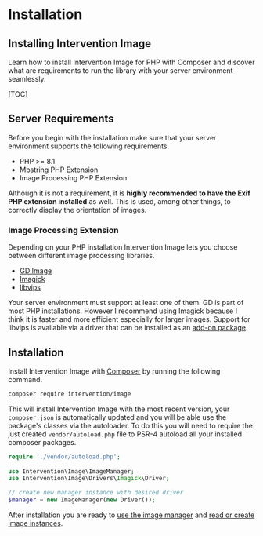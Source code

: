 # Installation
## Installing Intervention Image
Learn how to install Intervention Image for PHP with Composer and discover what are requirements to run the library with your server environment seamlessly.

[TOC]

## Server Requirements

Before you begin with the installation make sure that your server environment
supports the following requirements.

- PHP >= 8.1
- Mbstring PHP Extension
- Image Processing PHP Extension

Although it is not a requirement, it is **highly recommended to have the Exif
PHP extension installed** as well. This is used, among other things, to correctly
display the orientation of images.

### Image Processing Extension

Depending on your PHP installation Intervention Image lets you choose between
different image processing libraries.

- [GD Image](https://www.php.net/manual/en/book.image.php)
- [Imagick](https://www.php.net/manual/en/book.imagick.php)
- [libvips](https://www.libvips.org/)

Your server environment must support at least one of them. GD is part of most
PHP installations. However I recommend using Imagick because I think it is
faster and more efficient especially for larger images. Support for libvips is
available via a driver that can be installed as an [add-on package](https://github.com/Intervention/image-driver-vips).

## Installation

Install Intervention Image with [Composer](https://getcomposer.org/) by running
the following command.

```bash
composer require intervention/image
```

This will install Intervention Image with the most recent version, your
`composer.json` is automatically updated and you will be able use the package's
classes via the autoloader. To do this you will need to require the just
created `vendor/autoload.php` file to PSR-4 autoload all your installed
composer packages.

```php
require './vendor/autoload.php';
 
use Intervention\Image\ImageManager;
use Intervention\Image\Drivers\Imagick\Driver;

// create new manager instance with desired driver
$manager = new ImageManager(new Driver());
```

After installation you are ready to [use the image manager](/v3/basics/image-manager) and [read or create image instances](/v3/basics/instantiation).
